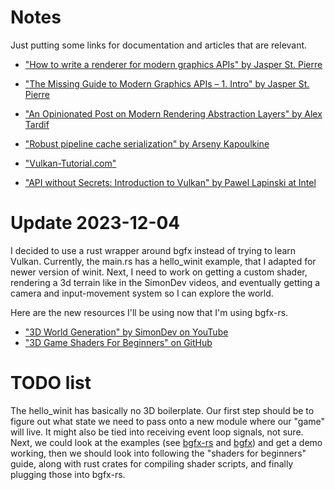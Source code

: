 # Notes
Just putting some links for documentation and articles that are relevant.

- ["How to write a renderer for modern graphics APIs" by Jasper St. Pierre](https://blog.mecheye.net/2023/09/how-to-write-a-renderer-for-modern-apis/)
- ["The Missing Guide to Modern Graphics APIs – 1. Intro" by Jasper St. Pierre](https://blog.mecheye.net/2020/06/modern-graphics-apis-1-intro/)
- ["An Opinionated Post on Modern Rendering Abstraction Layers" by Alex Tardif](https://alextardif.com/RenderingAbstractionLayers.html)
- ["Robust pipeline cache serialization" by Arseny Kapoulkine](https://zeux.io/2019/07/17/serializing-pipeline-cache/)

- ["Vulkan-Tutorial.com"](https://vulkan-tutorial.com/Drawing_a_triangle/Setup/Base_code)
- ["API without Secrets: Introduction to Vulkan" by Pawel Lapinski at Intel](https://www.intel.com/content/www/us/en/developer/articles/training/api-without-secrets-introduction-to-vulkan-part-1.html)

# Update 2023-12-04
I decided to use a rust wrapper around bgfx instead of trying to learn Vulkan. Currently, the
main.rs has a hello_winit example, that I adapted for newer version of winit. Next, I need to
work on getting a custom shader, rendering a 3d terrain like in the SimonDev videos, and
eventually getting a camera and input-movement system so I can explore the world.

Here are the new resources I'll be using now that I'm using bgfx-rs.

- ["3D World Generation" by SimonDev on YouTube](https://www.youtube.com/playlist?list=PLRL3Z3lpLmH3PNGZuDNf2WXnLTHpN9hXy)
- ["3D Game Shaders For Beginners" on GitHub](https://github.com/lettier/3d-game-shaders-for-beginners)

# TODO list
The hello_winit has basically no 3D boilerplate. Our first step should be to figure out what
state we need to pass onto a new module where our "game" will live. It might also be tied
into receiving event loop signals, not sure. Next, we could look at the examples (see
[bgfx-rs](https://github.com/emoon/bgfx-rs/tree/main/examples) and
[bgfx](https://github.com/bkaradzic/bgfx/tree/master/examples)) and get a demo working, then
we should look into following the "shaders for beginners" guide, along with rust crates for
compiling shader scripts, and finally plugging those into bgfx-rs.
